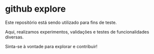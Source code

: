# github explore

Este repositório está sendo utilizado para fins de teste.

Aqui, realizamos experimentos, validações e testes de funcionalidades diversas.

Sinta-se à vontade para explorar e contribuir!
